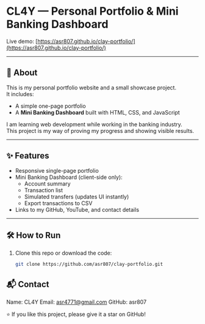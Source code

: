 # CL4Y — Personal Portfolio & Mini Banking Dashboard

Live demo: [https://asr807.github.io/clay-portfolio/](https://asr807.github.io/clay-portfolio/)

---

## 📌 About
This is my personal portfolio website and a small showcase project.  
It includes:
- A simple one-page portfolio
- A **Mini Banking Dashboard** built with HTML, CSS, and JavaScript

I am learning web development while working in the banking industry.  
This project is my way of proving my progress and showing visible results.

---

## ✨ Features
- Responsive single-page portfolio
- Mini Banking Dashboard (client-side only):
  - Account summary
  - Transaction list
  - Simulated transfers (updates UI instantly)
  - Export transactions to CSV
- Links to my GitHub, YouTube, and contact details

---

## 🛠 How to Run
1. Clone this repo or download the code:
   ```bash
   git clone https://github.com/asr807/clay-portfolio.git


## 📬 Contact

Name: CL4Y
Email: asr4771@gmail.com
GitHub: asr807

⭐ If you like this project, please give it a star on GitHub!
